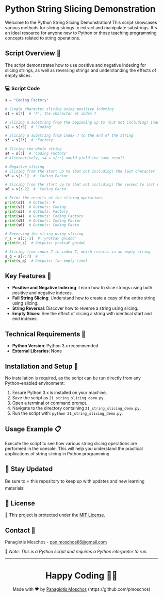 # Python String Slicing Demonstration

Welcome to the Python String Slicing Demonstration! This script showcases various methods for slicing strings to extract and manipulate substrings. It's an ideal resource for anyone new to Python or those teaching programming concepts related to string operations.

## Script Overview 📘

The script demonstrates how to use positive and negative indexing for slicing strings, as well as reversing strings and understanding the effects of empty slices.

### :computer: Script Code

```python
s = "Coding Factory"

# Single character slicing using positive indexing
s1 = s[7]  # 'F', the character at index 7

# Slicing a substring from the beginning up to (but not including) index 6
s2 = s[:6]  # 'Coding'

# Slicing a substring from index 7 to the end of the string
s3 = s[7:]  # 'Factory'

# Slicing the whole string
s4 = s[:]  # 'Coding Factory'
# Alternatively, s4 = s[::] would yield the same result

# Negative slicing
# Slicing from the start up to (but not including) the last character
s5 = s[:-1]  # 'Coding Factor'

# Slicing from the start up to (but not including) the second to last character
s6 = s[:-2]  # 'Coding Facto'

# Print the results of the slicing operations
print(s1)  # Outputs: F
print(s2)  # Outputs: Coding
print(s3)  # Outputs: Factory
print(s4)  # Outputs: Coding Factory
print(s5)  # Outputs: Coding Factor
print(s6)  # Outputs: Coding Facto

# Reversing the string using slicing
r_s = s[::-1]  # 'yrotcaF gnidoC'
print(r_s)  # Outputs: yrotcaF gnidoC

# Slicing from index 7 to index 7, which results in an empty string
s_q = s[7:7]  # ''
print(s_q)  # Outputs: (an empty line)
```

## Key Features 🌟

- **Positive and Negative Indexing**: Learn how to slice strings using both positive and negative indexes.
- **Full String Slicing**: Understand how to create a copy of the entire string using slicing.
- **String Reversal**: Discover how to reverse a string using slicing.
- **Empty Slices**: See the effect of slicing a string with identical start and end indexes.

## Technical Requirements 🔧

- **Python Version**: Python 3.x recommended
- **External Libraries**: None

## Installation and Setup 🚀

No installation is required, as the script can be run directly from any Python-enabled environment:
1. Ensure Python 3.x is installed on your machine.
2. Save the script as `21_string_slicing_demo.py`.
3. Open a terminal or command prompt.
4. Navigate to the directory containing `21_string_slicing_demo.py`.
5. Run the script with: `python 21_string_slicing_demo.py`.

## Usage Example 📋

Execute the script to see how various string slicing operations are performed in the console. This will help you understand the practical applications of string slicing in Python programming.

## 📢 Stay Updated
Be sure to ⭐ this repository to keep up with updates and new learning materials!

## 📄 License
🔐 This project is protected under the [MIT License](https://mit-license.org/).

## Contact 📧
Panagiotis Moschos - pan.moschos86@gmail.com

🔗 *Note: This is a Python script and requires a Python interpreter to run.*

---
<h1 align=center>Happy Coding 👨‍💻 </h1>

<p align="center">
  Made with ❤️ by 
  <a href="https://www.linkedin.com/in/panagiotis-moschos" target="_blank">
  Panagiotis Moschos</a> (https://github.com/pmoschos)
</p>
